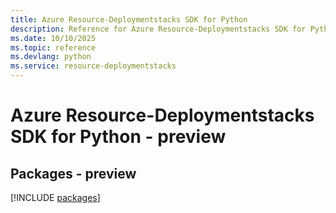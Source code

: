 ```yaml
---
title: Azure Resource-Deploymentstacks SDK for Python
description: Reference for Azure Resource-Deploymentstacks SDK for Python
ms.date: 10/10/2025
ms.topic: reference
ms.devlang: python
ms.service: resource-deploymentstacks
---
```

# Azure Resource-Deploymentstacks SDK for Python - preview
## Packages - preview
[!INCLUDE [packages](resource-deploymentstacks-index.md)]